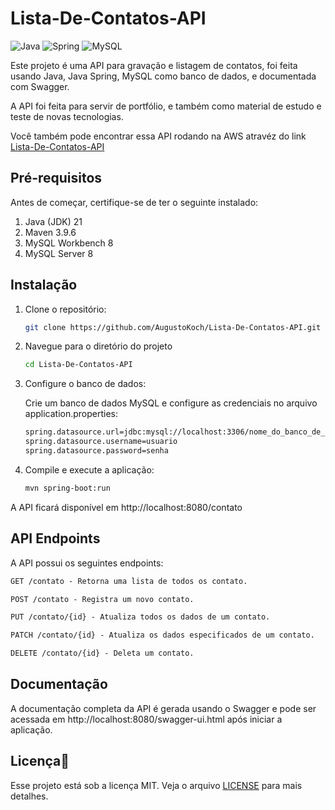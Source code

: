 # Lista-De-Contatos-API

![Java](https://img.shields.io/badge/java-%23ED8B00.svg?style=for-the-badge&logo=openjdk&logoColor=white)
![Spring](https://img.shields.io/badge/spring-%236DB33F.svg?style=for-the-badge&logo=spring&logoColor=white)
![MySQL](https://img.shields.io/badge/mysql-4479A1.svg?style=for-the-badge&logo=mysql&logoColor=white)

Este projeto é uma API para gravação e listagem de contatos, foi feita usando Java, Java Spring, MySQL como banco de dados, e documentada com Swagger.

A API foi feita para servir de portfólio, e também como material de estudo e teste de novas tecnologias.

Você também pode encontrar essa API rodando na AWS atravéz do link [Lista-De-Contatos-API](http://54.226.198.91:8080/swagger-ui/index.html#/)

## Pré-requisitos

Antes de começar, certifique-se de ter o seguinte instalado:

1. Java (JDK) 21
2. Maven 3.9.6
3. MySQL Workbench 8
4. MySQL Server 8


## Instalação

1. Clone o repositório:

   ```bash
   git clone https://github.com/AugustoKoch/Lista-De-Contatos-API.git

2. Navegue para o diretório do projeto

   ```bash
   cd Lista-De-Contatos-API

3. Configure o banco de dados:

    Crie um banco de dados MySQL e configure as credenciais no arquivo application.properties:

   ```bash
   spring.datasource.url=jdbc:mysql://localhost:3306/nome_do_banco_de_dados
   spring.datasource.username=usuario
   spring.datasource.password=senha

4. Compile e execute a aplicação:

   ```bash
   mvn spring-boot:run

A API ficará disponível em http://localhost:8080/contato


## API Endpoints
A API possui os seguintes endpoints:

```markdown
GET /contato - Retorna uma lista de todos os contato.

POST /contato - Registra um novo contato.

PUT /contato/{id} - Atualiza todos os dados de um contato.

PATCH /contato/{id} - Atualiza os dados especificados de um contato.

DELETE /contato/{id} - Deleta um contato.
```


## Documentação
A documentação completa da API é gerada usando o Swagger e pode ser acessada em http://localhost:8080/swagger-ui.html após iniciar a aplicação.


## Licença📝

Esse projeto está sob a licença MIT. Veja o arquivo [LICENSE](LICENSE.md) para mais detalhes.




